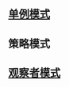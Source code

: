 ## [单例模式](./app/src/main/java/com/wengjianfeng/wdesignpatterns/singleton/单例模式.md)

## 策略模式

## [观察者模式](./app/src/main/java/com/wengjianfeng/wdesignpatterns/observable/观察者模式.md)
